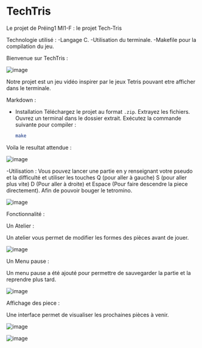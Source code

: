 # TechTris
Le projet de Préing1 MI1-F : le projet Tech-Tris


Technologie utilisé :
   -Langage C.
   -Utilisation du terminale.
   -Makefile pour la compilation du jeu.

Bienvenue sur TechTris :

![image](https://github.com/user-attachments/assets/1db7f7d0-5507-482e-941f-4968fc3da19f)

Notre projet est un jeu vidéo inspirer par le jeux Tetris  pouvant etre afficher dans le terminale.


 Markdown :
 
 - Installation
   Téléchargez le projet au format `.zip`.
    Extrayez les fichiers.
    Ouvrez un terminal dans le dossier extrait.
    Exécutez la commande suivante pour compiler :
   ```bash
   make 

Voila le resultat attendue :

![image](https://github.com/user-attachments/assets/f573d0f7-e3be-4be7-aecc-4181dbcba482)

-Utilisation :
Vous pouvez lancer une partie en y renseignant votre pseudo et la difficulté et utiliser les touches Q (pour aller à gauche)  S (pour aller plus vite) D (Pour aller à droite) et Espace (Pour faire descendre la piece directement).
Afin de pouvoir bouger le tetromino.

![image](https://github.com/user-attachments/assets/066fe468-3a04-48f4-ae94-41eb9353066b)


Fonctionnalité : 

Un Atelier :
 
 Un atelier vous permet de modifier les formes des pièces avant de jouer.

 ![image](https://github.com/user-attachments/assets/754c8adb-9a95-4f0d-a3df-91c7c6b6c5c8)



Un Menu pause :

 Un menu pause a été ajouté pour permettre de sauvegarder la partie et la reprendre plus tard.
 
![image](https://github.com/user-attachments/assets/aba4002b-42ae-41ba-a8cb-13bafefc46c6)

Affichage des piece :
 
Une interface permet de visualiser les prochaines pièces à venir.

![image](https://github.com/user-attachments/assets/a2135203-7368-41b3-a0ba-8fb1c8ae343e)



![image](https://github.com/user-attachments/assets/6bfce215-61d4-4d38-a7ed-7bb40d4ed81f)




